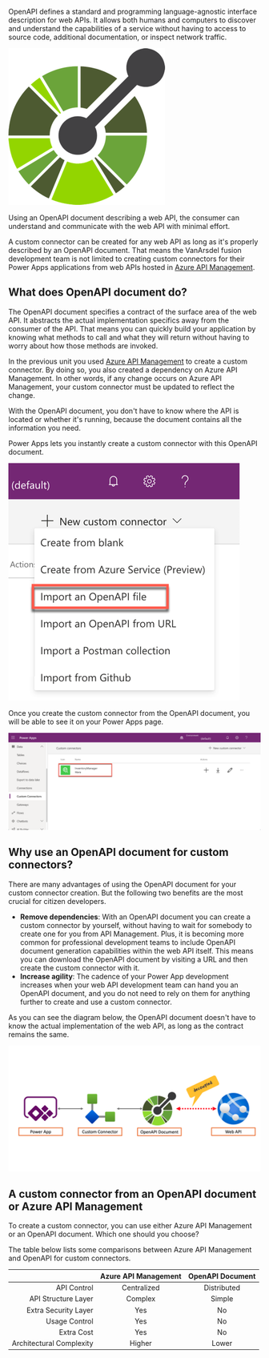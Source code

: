 OpenAPI defines a standard and programming language-agnostic interface description for web APIs. It allows both humans and computers to discover and understand the capabilities of a service without having to access to source code, additional documentation, or inspect network traffic.

![OpenAPI][image-01]

Using an OpenAPI document describing a web API, the consumer can understand and communicate with the web API with minimal effort.

A custom connector can be created for any web API as long as it's properly described by an OpenAPI document. That means the VanArsdel fusion development team is not limited to creating custom connectors for their Power Apps applications from web APIs hosted in [Azure API Management][az apim].


## What does OpenAPI document do? ##

The OpenAPI document specifies a contract of the surface area of the web API. It abstracts the actual implementation specifics away from the consumer of the API. That means you can quickly build your application by knowing what methods to call and what they will return without having to worry about how those methods are invoked.

In the previous unit you used [Azure API Management][az apim] to create a custom connector. By doing so, you also created a dependency on Azure API Management. In other words, if any change occurs on Azure API Management, your custom connector must be updated to reflect the change.

With the OpenAPI document, you don't have to know where the API is located or whether it's running, because the document contains all the information you need.

Power Apps lets you instantly create a custom connector with this OpenAPI document.

![Many Ways Creating Custom Connector][image-02]

Once you create the custom connector from the OpenAPI document, you will be able to see it on your Power Apps page.

![Custom Connector on Power Apps Page][image-03]


## Why use an OpenAPI document for custom connectors? ##

There are many advantages of using the OpenAPI document for your custom connector creation. But the following two benefits are the most crucial for citizen developers.

* **Remove dependencies**: With an OpenAPI document you can create a custom connector by yourself, without having to wait for somebody to create one for you from API Management. Plus, it is becoming more common for professional development teams to include OpenAPI document generation capabilities within the web API itself. This means you can download the OpenAPI document by visiting a URL and then create the custom connector with it.
* **Increase agility**: The cadence of your Power App development increases when your web API development team can hand you an OpenAPI document, and you do not need to rely on them for anything further to create and use a custom connector.

As you can see the diagram below, the OpenAPI document doesn't have to know the actual implementation of the web API, as long as the contract remains the same.

![OpenAPI without Having to Know Web API][image-04]


## A custom connector from an OpenAPI document or Azure API Management ##

To create a custom connector, you can use either Azure API Management or an OpenAPI document. Which one should you choose?

The table below lists some comparisons between Azure API Management and OpenAPI for custom connectors.

|     | Azure API Management | OpenAPI Document |
| ---:|:---:|:---:|
| API Control | Centralized | Distributed |
| API Structure Layer | Complex | Simple |
| Extra Security Layer | Yes | No |
| Usage Control | Yes | No |
| Extra Cost | Yes | No |
| Architectural Complexity | Higher | Lower |


[image-01]: ../media/04-what-is-openapi-and-why-should-use-it-01.png
[image-02]: ../media/04-what-is-openapi-and-why-should-use-it-02.png
[image-03]: ../media/04-what-is-openapi-and-why-should-use-it-03.png
[image-04]: ../media/04-what-is-openapi-and-why-should-use-it-04.png

[az apim]: https://docs.microsoft.com/azure/api-management/api-management-key-concepts

[pa]: https://powerapps.microsoft.com/
